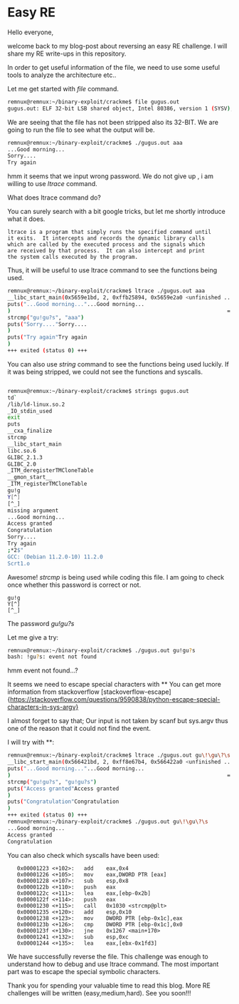 # Easy RE 

Hello everyone, 

welcome back to my blog-post about reversing an easy RE challenge. I will share my RE write-ups in this repository.

In order to get useful information of the file, we need to use some useful tools to analyze the architecture etc..

Let me get started with *file* command.

```bash
remnux@remnux:~/binary-exploit/crackme$ file gugus.out 
gugus.out: ELF 32-bit LSB shared object, Intel 80386, version 1 (SYSV), dynamically linked, interpreter /lib/ld-linux.so.2, BuildID[sha1]=0f8486979b8d039a21132108fe86f4ed982d070d, for GNU/Linux 3.2.0, not stripped

```

We are seeing that the file has not been stripped also its 32-BIT. We are going to run the file to see what the output will be.

```bash
remnux@remnux:~/binary-exploit/crackme$ ./gugus.out aaa
...Good morning...
Sorry....
Try again

```  

hmm it seems that we input wrong password. We do not give up , i am willing to use *ltrace* command.

What does ltrace command do?

You can surely search with a bit google tricks, but let me shortly introduce what it does.
```
ltrace is a program that simply runs the specified command until
it exits.  It intercepts and records the dynamic library calls
which are called by the executed process and the signals which
are received by that process.  It can also intercept and print
the system calls executed by the program.

```

Thus, it will be useful to use ltrace command to see the functions being used.

```bash 
remnux@remnux:~/binary-exploit/crackme$ ltrace ./gugus.out aaa
__libc_start_main(0x5659e1bd, 2, 0xffb25894, 0x5659e2a0 <unfinished ...>
puts("...Good morning..."...Good morning...
)                                                                    = 19
strcmp("gu!gu?s", "aaa")                                                                      = 1
puts("Sorry...."Sorry....
)                                                                             = 10
puts("Try again"Try again
)                                                                             = 10
+++ exited (status 0) +++

```

You can also use *string* command to see the functions being used luckily. If it was being stripped, we could not see the functions and syscalls.



```bash

remnux@remnux:~/binary-exploit/crackme$ strings gugus.out 
td` 
/lib/ld-linux.so.2
_IO_stdin_used
exit
puts
__cxa_finalize
strcmp
__libc_start_main
libc.so.6
GLIBC_2.1.3
GLIBC_2.0
_ITM_deregisterTMCloneTable
__gmon_start__
_ITM_registerTMCloneTable
gu!g
Y[^]
[^_]
missing argument
...Good morning...
Access granted
Congratulation
Sorry....
Try again
;*2$"
GCC: (Debian 11.2.0-10) 11.2.0
Scrt1.o

```

Awesome! *strcmp* is being used while coding this file. I am going to check once whether this password is correct or not.

```
gu!g
Y[^]
[^_]

```

The password *gu!gu?s*

Let me give a try:

```bash
remnux@remnux:~/binary-exploit/crackme$ ./gugus.out gu!gu?s
bash: !gu?s: event not found
```

hmm event not found...? 

It seems we need to escape special characters with *\* You can get more information from stackoverflow [stackoverflow-escape]{https://stackoverflow.com/questions/9590838/python-escape-special-characters-in-sys-argv}

I almost forget to say that; Our input is not taken by scanf but sys.argv thus one of the reason that it could not find the event.


I will try with *\*:

```bash
remnux@remnux:~/binary-exploit/crackme$ ltrace ./gugus.out gu\!\gu\?\s
__libc_start_main(0x566421bd, 2, 0xff8e67b4, 0x566422a0 <unfinished ...>
puts("...Good morning..."...Good morning...
)                                                                    = 19
strcmp("gu!gu?s", "gu!gu?s")                                                                  = 0
puts("Access granted"Access granted
)                                                                        = 15
puts("Congratulation"Congratulation
)                                                                        = 15
+++ exited (status 0) +++
remnux@remnux:~/binary-exploit/crackme$ ./gugus.out gu\!\gu\?\s
...Good morning...
Access granted
Congratulation

```

You can also check which syscalls have been used:

```assembly
   0x00001223 <+102>:	add    eax,0x4
   0x00001226 <+105>:	mov    eax,DWORD PTR [eax]
   0x00001228 <+107>:	sub    esp,0x8
   0x0000122b <+110>:	push   eax
   0x0000122c <+111>:	lea    eax,[ebp-0x2b]
   0x0000122f <+114>:	push   eax
   0x00001230 <+115>:	call   0x1030 <strcmp@plt>
   0x00001235 <+120>:	add    esp,0x10
   0x00001238 <+123>:	mov    DWORD PTR [ebp-0x1c],eax
   0x0000123b <+126>:	cmp    DWORD PTR [ebp-0x1c],0x0
   0x0000123f <+130>:	jne    0x1267 <main+170>
   0x00001241 <+132>:	sub    esp,0xc
   0x00001244 <+135>:	lea    eax,[ebx-0x1fd3]
```

We have successfully reverse the file. This challenge was enough to understand how to debug and use ltrace command. The most important part was to escape the special symbolic characters.

Thank you for spending your valuable time to read this blog. More RE challenges will be written (easy,medium,hard). See you soon!!!    
